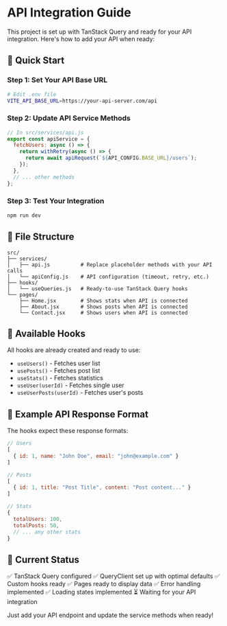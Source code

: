 # API Integration Guide

This project is set up with TanStack Query and ready for your API integration. Here's how to add your API when ready:

## 🚀 Quick Start

### Step 1: Set Your API Base URL

```bash
# Edit .env file
VITE_API_BASE_URL=https://your-api-server.com/api
```

### Step 2: Update API Service Methods

```javascript
// In src/services/api.js
export const apiService = {
  fetchUsers: async () => {
    return withRetry(async () => {
      return await apiRequest(`${API_CONFIG.BASE_URL}/users`);
    });
  },
  // ... other methods
};
```

### Step 3: Test Your Integration

```bash
npm run dev
```

## 📁 File Structure

```
src/
├── services/
│   ├── api.js          # Replace placeholder methods with your API calls
│   └── apiConfig.js    # API configuration (timeout, retry, etc.)
├── hooks/
│   └── useQueries.js   # Ready-to-use TanStack Query hooks
└── pages/
    ├── Home.jsx        # Shows stats when API is connected
    ├── About.jsx       # Shows posts when API is connected
    └── Contact.jsx     # Shows users when API is connected
```

## 🔧 Available Hooks

All hooks are already created and ready to use:

- `useUsers()` - Fetches user list
- `usePosts()` - Fetches post list
- `useStats()` - Fetches statistics
- `useUser(userId)` - Fetches single user
- `useUserPosts(userId)` - Fetches user's posts

## 📝 Example API Response Format

The hooks expect these response formats:

```javascript
// Users
[
  { id: 1, name: "John Doe", email: "john@example.com" }
]

// Posts
[
  { id: 1, title: "Post Title", content: "Post content..." }
]

// Stats
{
  totalUsers: 100,
  totalPosts: 50,
  // ... any other stats
}
```

## 🎯 Current Status

✅ TanStack Query configured
✅ QueryClient set up with optimal defaults
✅ Custom hooks ready
✅ Pages ready to display data
✅ Error handling implemented
✅ Loading states implemented
⏳ Waiting for your API integration

Just add your API endpoint and update the service methods when ready!
